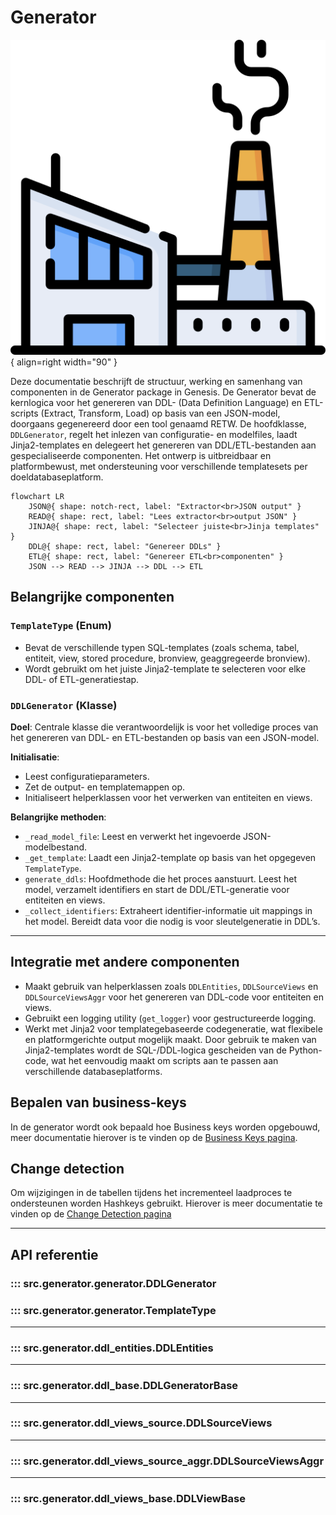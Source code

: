 # Generator
![Generator](images/generator.png){ align=right width="90" }

Deze documentatie beschrijft de structuur, werking en samenhang van componenten in de Generator package in Genesis. De Generator bevat de kernlogica voor het genereren van DDL- (Data Definition Language) en ETL-scripts (Extract, Transform, Load) op basis van een JSON-model, doorgaans gegenereerd door een tool genaamd RETW. De hoofdklasse, `DDLGenerator`, regelt het inlezen van configuratie- en modelfiles, laadt Jinja2-templates en delegeert het genereren van DDL/ETL-bestanden aan gespecialiseerde componenten. Het ontwerp is uitbreidbaar en platformbewust, met ondersteuning voor verschillende templatesets per doeldatabaseplatform.

```mermaid
flowchart LR
    JSON@{ shape: notch-rect, label: "Extractor<br>JSON output" }
    READ@{ shape: rect, label: "Lees extractor<br>output JSON" }
    JINJA@{ shape: rect, label: "Selecteer juiste<br>Jinja templates" }
    DDL@{ shape: rect, label: "Genereer DDLs" }
    ETL@{ shape: rect, label: "Genereer ETL<br>componenten" }
    JSON --> READ --> JINJA --> DDL --> ETL
```

## Belangrijke componenten

### `TemplateType` (Enum)

* Bevat de verschillende typen SQL-templates (zoals schema, tabel, entiteit, view, stored procedure, bronview, geaggregeerde bronview).
* Wordt gebruikt om het juiste Jinja2-template te selecteren voor elke DDL- of ETL-generatiestap.

### `DDLGenerator` (Klasse)

**Doel**: Centrale klasse die verantwoordelijk is voor het volledige proces van het genereren van DDL- en ETL-bestanden op basis van een JSON-model.

**Initialisatie**:

* Leest configuratieparameters.
* Zet de output- en templatemappen op.
* Initialiseert helperklassen voor het verwerken van entiteiten en views.

**Belangrijke methoden**:

* `_read_model_file`: Leest en verwerkt het ingevoerde JSON-modelbestand.
* `_get_template`: Laadt een Jinja2-template op basis van het opgegeven `TemplateType`.
* `generate_ddls`: Hoofdmethode die het proces aanstuurt. Leest het model, verzamelt identifiers en start de DDL/ETL-generatie voor entiteiten en views.
* `_collect_identifiers`: Extraheert identifier-informatie uit mappings in het model. Bereidt data voor die nodig is voor sleutelgeneratie in DDL’s.

---

## Integratie met andere componenten

* Maakt gebruik van helperklassen zoals `DDLEntities`, `DDLSourceViews` en `DDLSourceViewsAggr` voor het genereren van DDL-code voor entiteiten en views.
* Gebruikt een logging utility (`get_logger`) voor gestructureerde logging.
* Werkt met Jinja2 voor templategebaseerde codegeneratie, wat flexibele en platformgerichte output mogelijk maakt. Door gebruik te maken van Jinja2-templates wordt de SQL-/DDL-logica gescheiden van de Python-code, wat het eenvoudig maakt om scripts aan te passen aan verschillende databaseplatforms.

## Bepalen van business-keys

In de generator wordt ook bepaald hoe Business keys worden opgebouwd, meer documentatie hierover is te vinden op de [Business Keys pagina](Business_Keys.md).

## Change detection

Om wijzigingen in de tabellen tijdens het incrementeel laadproces te ondersteunen worden Hashkeys gebruikt. Hierover is meer documentatie te vinden op de [Change Detection pagina](X_HashKey.md)

---

## API referentie

### ::: src.generator.generator.DDLGenerator

### ::: src.generator.generator.TemplateType

---

### ::: src.generator.ddl_entities.DDLEntities

---

### ::: src.generator.ddl_base.DDLGeneratorBase

---

### ::: src.generator.ddl_views_source.DDLSourceViews

---

### ::: src.generator.ddl_views_source_aggr.DDLSourceViewsAggr

---

### ::: src.generator.ddl_views_base.DDLViewBase
